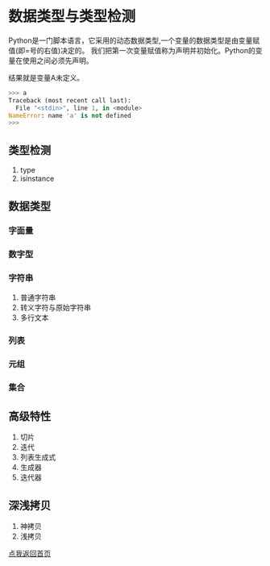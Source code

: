 # 数据类型与类型检测

Python是一门脚本语言，它采用的动态数据类型,一个变量的数据类型是由变量赋值(即=号的右值)决定的。
我们把第一次变量赋值称为声明并初始化。Python的变量在使用之间必须先声明。

结果就是变量A未定义。
```Python
>>> a
Traceback (most recent call last):
  File "<stdin>", line 1, in <module>
NameError: name 'a' is not defined
>>>
```

## 类型检测
1. type
2. isinstance

## 数据类型
### 字面量
### 数字型
### 字符串
1. 普通字符串
2. 转义字符与原始字符串
3. 多行文本

### 列表
### 元组
### 集合

## 高级特性
1. 切片
2. 迭代
3. 列表生成式
4. 生成器
5. 迭代器

## 深浅拷贝
1. 神拷贝
2. 浅拷贝

[点我返回首页](https://leagueoflearningpython.github.io/Part_0/)
